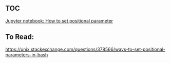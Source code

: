## TOC

[Jupyter notebook: How to set positional parameter](./ipynb--how-to-set-positional-parameter/index.ipynb)

## To Read:

https://unix.stackexchange.com/questions/378566/ways-to-set-positional-parameters-in-bash